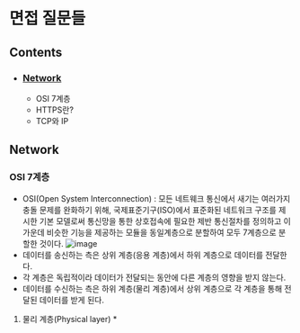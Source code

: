 # 면접 질문들
## Contents
* ### [Network](https://github.com/JH-TT/CS_Practice/blob/main/Contents/Interview.md#network-1)
  * OSI 7계층
  * HTTPS란?
  * TCP와 IP
## Network
### OSI 7계층
* OSI(Open System Interconnection) : 모든 네트웨크 통신에서 새기는 여러가지 충돌 문제를 완화하기 위해, 국제표준기구(ISO)에서 표준화된 네트워크 구조를 제시한 기본 모델로써 통신망을 통한 상호접속에 필요한 제반 통신절차를 정의하고 이 가운데 비슷한 기능을 제공하는 모듈을 동일계층으로 분할하여 모두 7계층으로 분할한 것이다.
![image](https://user-images.githubusercontent.com/79801565/128395252-8ffa674b-6ff6-4347-aad3-4eea7497782a.png)
* 데이터를 송신하는 측은 상위 계층(응용 계층)에서 하위 계층으로 데이터를 전달한다.
* 각 계층은 독립적이라 데이터가 전달되는 동안에 다른 계층의 영향을 받지 않는다.
* 데이터를 수신하는 측은 하위 계층(물리 계층)에서 상위 계층으로 각 계층을 통해 전달된 데이터를 받게 된다.
1. 물리 계층(Physical layer)
    * 
